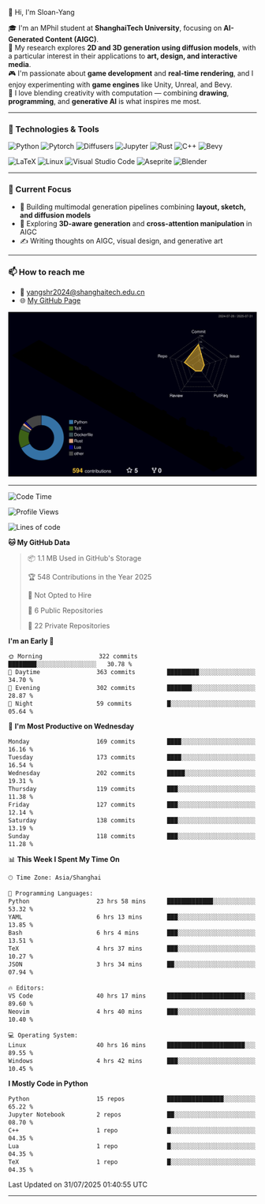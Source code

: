 👋 Hi, I'm Sloan-Yang

🎓 I'm an MPhil student at **ShanghaiTech University**, focusing on **AI-Generated Content (AIGC)**.  
🧠 My research explores **2D and 3D generation using diffusion models**, with a particular interest in their applications to **art, design, and interactive media**.  
🎮 I'm passionate about **game development** and **real-time rendering**, and I enjoy experimenting with **game engines** like Unity, Unreal, and Bevy.  
🎨 I love blending creativity with computation — combining **drawing**, **programming**, and **generative AI** is what inspires me most.

---

### 🧰 Technologies & Tools

![Python](https://img.shields.io/badge/python-%233776AB.svg?style=for-the-badge&logo=python&logoColor=white)
![Pytorch](https://img.shields.io/badge/pytorch-%23EE4C2C.svg?style=for-the-badge&logo=pytorch&logoColor=white)
![Diffusers](https://img.shields.io/badge/diffusers-HuggingFace-yellow?style=for-the-badge&logo=huggingface&logoColor=black)
![Jupyter](https://img.shields.io/badge/Jupyter-%23F37626.svg?style=for-the-badge&logo=Jupyter&logoColor=white)
![Rust](https://img.shields.io/badge/Rust-%23000000.svg?style=for-the-badge&logo=rust&logoColor=white)
![C++](https://img.shields.io/badge/C++-%2300599C.svg?style=for-the-badge&logo=c%2B%2B&logoColor=white)
![Bevy](https://img.shields.io/badge/Bevy-000000.svg?style=for-the-badge&logo=bevy&logoColor=white)

![LaTeX](https://img.shields.io/badge/LaTeX-47A141?style=for-the-badge&logo=latex&logoColor=white)
![Linux](https://img.shields.io/badge/Linux-FCC624?style=for-the-badge&logo=linux&logoColor=black)
![Visual Studio Code](https://img.shields.io/badge/VSCode-0078d7.svg?style=for-the-badge&logo=visual-studio-code&logoColor=white)
![Aseprite](https://img.shields.io/badge/Aseprite-FFFFFF?style=for-the-badge&logo=Aseprite&logoColor=%237D929E)
![Blender](https://img.shields.io/badge/Blender-F5792A?style=for-the-badge&logo=blender&logoColor=white)

---

### 🔭 Current Focus

- 🎨 Building multimodal generation pipelines combining **layout, sketch, and diffusion models**
- 🧪 Exploring **3D-aware generation** and **cross-attention manipulation** in AIGC
- ✍️ Writing thoughts on AIGC, visual design, and generative art

---

### 📫 How to reach me

- 📧 <a href="mailto:yangshr2024@shanghaitech.edu.cn">yangshr2024@shanghaitech.edu.cn</a>
- 🌐 [My GitHub Page](https://sloan-yang.github.io)  



![3D Profile](https://raw.githubusercontent.com/Sloan-Yang/Sloan-Yang/main/profile-3d-contrib/profile-night-rainbow.svg)

---


<!--START_SECTION:waka-->
![Code Time](http://img.shields.io/badge/Code%20Time-460%20hrs%205%20mins-blue)

![Profile Views](http://img.shields.io/badge/Profile%20Views-0-blue)

![Lines of code](https://img.shields.io/badge/From%20Hello%20World%20I%27ve%20Written-2.1%20million%20lines%20of%20code-blue)

**🐱 My GitHub Data** 

> 📦 1.1 MB Used in GitHub's Storage 
 > 
> 🏆 548 Contributions in the Year 2025
 > 
> 🚫 Not Opted to Hire
 > 
> 📜 6 Public Repositories 
 > 
> 🔑 22 Private Repositories 
 > 
**I'm an Early 🐤** 

```text
🌞 Morning                322 commits         ████████░░░░░░░░░░░░░░░░░   30.78 % 
🌆 Daytime                363 commits         █████████░░░░░░░░░░░░░░░░   34.70 % 
🌃 Evening                302 commits         ███████░░░░░░░░░░░░░░░░░░   28.87 % 
🌙 Night                  59 commits          █░░░░░░░░░░░░░░░░░░░░░░░░   05.64 % 
```
📅 **I'm Most Productive on Wednesday** 

```text
Monday                   169 commits         ████░░░░░░░░░░░░░░░░░░░░░   16.16 % 
Tuesday                  173 commits         ████░░░░░░░░░░░░░░░░░░░░░   16.54 % 
Wednesday                202 commits         █████░░░░░░░░░░░░░░░░░░░░   19.31 % 
Thursday                 119 commits         ███░░░░░░░░░░░░░░░░░░░░░░   11.38 % 
Friday                   127 commits         ███░░░░░░░░░░░░░░░░░░░░░░   12.14 % 
Saturday                 138 commits         ███░░░░░░░░░░░░░░░░░░░░░░   13.19 % 
Sunday                   118 commits         ███░░░░░░░░░░░░░░░░░░░░░░   11.28 % 
```


📊 **This Week I Spent My Time On** 

```text
🕑︎ Time Zone: Asia/Shanghai

💬 Programming Languages: 
Python                   23 hrs 58 mins      █████████████░░░░░░░░░░░░   53.32 % 
YAML                     6 hrs 13 mins       ███░░░░░░░░░░░░░░░░░░░░░░   13.85 % 
Bash                     6 hrs 4 mins        ███░░░░░░░░░░░░░░░░░░░░░░   13.51 % 
TeX                      4 hrs 37 mins       ███░░░░░░░░░░░░░░░░░░░░░░   10.27 % 
JSON                     3 hrs 34 mins       ██░░░░░░░░░░░░░░░░░░░░░░░   07.94 % 

🔥 Editors: 
VS Code                  40 hrs 17 mins      ██████████████████████░░░   89.60 % 
Neovim                   4 hrs 40 mins       ███░░░░░░░░░░░░░░░░░░░░░░   10.40 % 

💻 Operating System: 
Linux                    40 hrs 16 mins      ██████████████████████░░░   89.55 % 
Windows                  4 hrs 42 mins       ███░░░░░░░░░░░░░░░░░░░░░░   10.45 % 
```

**I Mostly Code in Python** 

```text
Python                   15 repos            ████████████████░░░░░░░░░   65.22 % 
Jupyter Notebook         2 repos             ██░░░░░░░░░░░░░░░░░░░░░░░   08.70 % 
C++                      1 repo              █░░░░░░░░░░░░░░░░░░░░░░░░   04.35 % 
Lua                      1 repo              █░░░░░░░░░░░░░░░░░░░░░░░░   04.35 % 
TeX                      1 repo              █░░░░░░░░░░░░░░░░░░░░░░░░   04.35 % 
```




 Last Updated on 31/07/2025 01:40:55 UTC
<!--END_SECTION:waka-->

---





